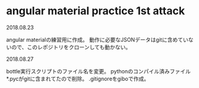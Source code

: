 # angular material practice 1st attack

2018.08.23

angular materialの練習用に作成。
動作に必要なJSONデータはgitに含めていないので、このレポジトリをクローンしても動かない。

2018.08.27

bottle実行スクリプトのファイル名を変更。
pythonのコンパイル済みファイル*.pycがgitに含まれてたので削除。
.gitignoreをgiboで作成。
